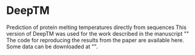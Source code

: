 # DeepTM
Prediction of protein melting temperatures directly from sequences
This version of DeepTM was used for the work described in the manuscript ""
The code for reproducing the results from the paper are available here. Some data can be downloaded at "".
